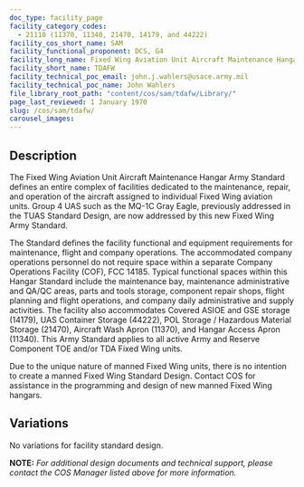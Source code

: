 ```yaml
---
doc_type: facility_page
facility_category_codes:
  - 21110 (11370, 11340, 21470, 14179, and 44222)
facility_cos_short_name: SAM
facility_functional_proponent: DCS, G4
facility_long_name: Fixed Wing Aviation Unit Aircraft Maintenance Hangar 
facility_short_name: TDAFW
facility_technical_poc_email: john.j.wahlers@usace.army.mil
facility_technical_poc_name: John Wahlers
file_library_root_path: "content/cos/sam/tdafw/Library/"
page_last_reviewed: 1 January 1970
slug: /cos/sam/tdafw/
carousel_images:
---
```


## Description

The Fixed Wing Aviation Unit Aircraft Maintenance Hangar Army Standard defines an entire complex of facilities dedicated to the maintenance, repair, and operation of the aircraft assigned to individual Fixed Wing aviation units.  Group 4 UAS such as the MQ-1C Gray Eagle, previously addressed in the TUAS Standard Design, are now addressed by this new Fixed Wing Army Standard.

The Standard defines the facility functional and equipment requirements for maintenance, flight and company operations. The accommodated company operations personnel do not require space within a separate Company Operations Facility (COF), FCC 14185. Typical functional spaces within this Hangar Standard include the maintenance bay, maintenance administrative and QA/QC areas, parts and tools storage, component repair shops, flight planning and flight operations, and company daily administrative and supply activities. The facility also accommodates Covered ASIOE and GSE storage (14179), UAS Container Storage (44222), POL Storage / Hazardous Material Storage (21470), Aircraft Wash Apron (11370), and Hangar Access Apron (11340). This Army Standard applies to all active Army and Reserve Component TOE and/or TDA Fixed Wing units.

Due to the unique nature of manned Fixed Wing units, there is no intention to create a manned Fixed Wing Standard Design. Contact COS for assistance in the programming and design of new manned Fixed Wing hangars.

## Variations

No variations for facility standard design.

 **NOTE:**
*For additional design documents and technical support, please contact the COS Manager listed above for more information.*
